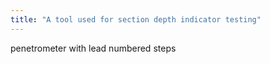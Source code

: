```yaml
---
title: "A tool used for section depth indicator testing"
---
```

penetrometer with lead numbered steps

